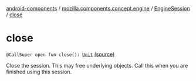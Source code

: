 [android-components](../../index.md) / [mozilla.components.concept.engine](../index.md) / [EngineSession](index.md) / [close](./close.md)

# close

`@CallSuper open fun close(): `[`Unit`](https://kotlinlang.org/api/latest/jvm/stdlib/kotlin/-unit/index.html) [(source)](https://github.com/mozilla-mobile/android-components/blob/master/components/concept/engine/src/main/java/mozilla/components/concept/engine/EngineSession.kt#L558)

Close the session. This may free underlying objects. Call this when you are finished using
this session.

